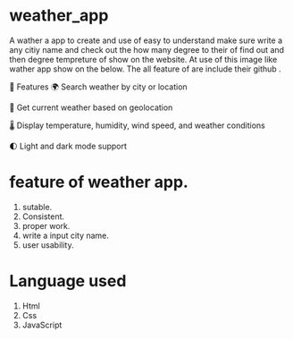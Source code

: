 # weather_app
A wather a app to create and use of easy to understand
make sure write a any citiy name and check out the how many degree to 
their of find out and then degree tempreture of show on the website.
At use of this image like wather app show on the below.
The all feature of are include their github .

🚀 Features
🌍 Search weather by city or location

📍 Get current weather based on geolocation

🌡️ Display temperature, humidity, wind speed, and weather conditions

🌓 Light and dark mode support

# feature of weather app.
1. sutable.
2. Consistent. 
3. proper work.
4. write a input city name.
5. user usability.

# Language used
1. Html
2. Css
3. JavaScript 
